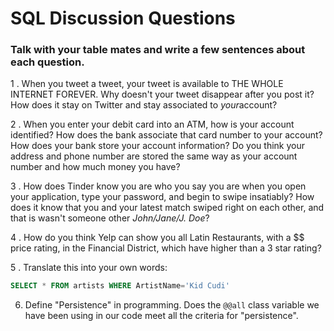 # SQL Discussion Questions

### Talk with your table mates and write a few sentences about each question.

1 . When you tweet a tweet, your tweet is available to THE WHOLE INTERNET FOREVER. Why doesn't your tweet disappear after you post it? How does it stay on Twitter and stay associated to ​_your_​ account?

2 . When you enter your debit card into an ATM, how is your account identified? How does the bank associate that card number to your account? How does your bank store your account information? Do you think your address and phone number are stored the same way as your account number and how much money you have?

 3 . How does Tinder know you are who you say you are when you open your application, type your password, and begin to swipe insatiably? How does it know that you and your latest match swiped right on each other, and that is wasn't someone other _John/Jane/J. Doe_?

4 . How do you think Yelp can show you all Latin Restaurants, with a $$ price rating, in the Financial District, which have higher than a 3 star rating?

 5 . Translate this into your own words:
```sql
SELECT * FROM artists WHERE ArtistName='Kid Cudi'
```

6. Define "Persistence" in programming. Does the `@@all` class variable we have been using in our code meet all the criteria for "persistence".


